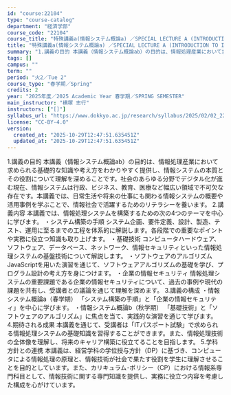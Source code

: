 ```yaml
---
id: "course:22104"
type: "course-catalog"
department: "経済学部"
course_code: "22104"
course_title: "特殊講義a(情報システム概論a) ／SPECIAL LECTURE A (INTRODUCTION TO INFORMATION SYSTEMS A)"
title: "特殊講義a(情報システム概論a) ／SPECIAL LECTURE A (INTRODUCTION TO INFORMATION SYSTEMS A)"
summary: "1.講義の目的 本講義（情報システム概論ab）の目的は、情報処理産業において求められる基礎的な知識や考え方をわかりやすく提供し、情報システムの本質とその役割について理解を深めることです。社会のあらゆる分野でデジタル化が進む現在、情報システム…"
tags: []
campus: ""
term: ""
period: "火2／Tue 2"
course_type: "春学期／Spring"
credits: 2
year: "2025年度／2025 Academic Year 春学期／SPRING SEMESTER"
main_instructor: "横塚 志行"
instructors: ["[]"]
syllabus_url: "https://www.dokkyo.ac.jp/research/syllabus/2025/02/02_22104_ja_JP.html"
license: "CC-BY-4.0"
version:
  created_at: "2025-10-29T12:47:51.635451Z"
  updated_at: "2025-10-29T12:47:51.635451Z"
---
```

1.講義の目的 本講義（情報システム概論ab）の目的は、情報処理産業において求められる基礎的な知識や考え方をわかりやすく提供し、情報システムの本質とその役割について理解を深めることです。社会のあらゆる分野でデジタル化が進む現在、情報システムは行政、ビジネス、教育、医療など幅広い領域で不可欠な存在です。本講義では、日常生活や将来の仕事にも関わる情報システムの概要や活用事例を学ぶことで、情報社会で活躍するためのリテラシーを養います。 2.講義内容 本講義では、情報処理システムを構築するための次の4つのテーマを中心に学びます。 ・システム構築の手順 システム企画、要件定義、設計、製造、テスト、運用に至るまでの工程を体系的に解説します。各段階での重要なポイントや実務に役立つ知識も取り上げます。 ・基礎技術 コンピュータハードウェア、ソフトウェア、データベース、ネットワーク、情報セキュリティといった情報処理システムの基盤技術について解説します。 ・ソフトウェアのアルゴリズム JavaScriptを用いた演習を通じて、ソフトウェアアルゴリズムの基礎を学び、プログラム設計の考え方を身につけます。 ・企業の情報セキュリティ 情報処理システムの重要課題である企業の情報セキュリティについて、過去の事例や現代の課題を共有し、受講者との議論を通じて理解を深めます。 3.講義の構成 ・情報システム概論a（春学期） 「システム構築の手順」と「企業の情報セキュリティ」を中心に学びます。 ・情報システム概論b（秋学期） 「基礎技術」と「ソフトウェアのアルゴリズム」に焦点を当て、実践的な演習を通じて学びます。 4.期待される成果 本講義を通じて、受講者は「ITパスポート試験」で求められる情報処理システムの基礎知識を習得することができます。また、情報処理技術の全体像を理解し、将来のキャリア構築に役立てることを目指します。 5.学科方針との連携 本講義は、経営学科の学位授与方針（DP）に基づき、コンピュータによる情報処理の原理と、情報技術が社会で果たす役割を学生に理解させることを目的としています。また、カリキュラム･ポリシー（CP）における情報系専門科目として、情報技術に関する専門知識を提供し、実務に役立つ内容を考慮した構成を心がけています。
